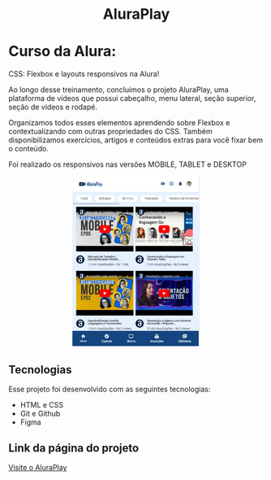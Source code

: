 <h1 align="center"> AluraPlay </h1>

<p align="center">
<h1>Curso da Alura: </h1>
CSS: Flexbox e layouts responsivos na Alura!

<p>Ao longo desse treinamento, concluímos o projeto AluraPlay, uma plataforma de vídeos que possui cabeçalho, menu lateral, seção superior, seção de vídeos e rodapé.</p>

<p>Organizamos todos esses elementos aprendendo sobre Flexbox e contextualizando com outras propriedades do CSS. Também disponibilizamos exercícios, artigos e conteúdos extras para você fixar bem o conteúdo.</p>
 <p>Foi realizado os responsivos nas versões MOBILE, TABLET e DESKTOP</p>

<p align="center">
<img alt="Projeto responsividade AluraPlay" src=".github/AluraPlayMobile.jpg" width="50%">


## Tecnologias

Esse projeto foi desenvolvido com as seguintes tecnologias:
- HTML e CSS
- Git e Github
- Figma

## Link da página do projeto <br>
<a href="https://rsantosmartins.github.io/AluraPlay/">Visite o AluraPlay</a>

